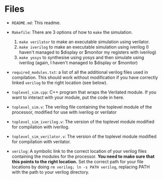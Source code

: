 # Files

- `README.md`: This readme.

- `Makefile`: There are 3 options of how to `make` the simulation.

  1. `make verilator` to make an executable simulation using verilator.
  2. `make iverilog` to make an executable simulation using iverilog (I haven't managed to $display or $monitor my registers with iverilog)
  3. `make yosys` to synthesise using yosys and then simulate using iverilog (again, I haven't managed to $display or $monitor) 

- `required_modules.txt`: a list of all the additional verilog files used in compilation. This should work without modification if you have correctly linked `verilog` to the right location (see below).

- `toplevel_sim.cpp`: C++ program that wraps the Verilated module. If you want to interact with your module, put the code in here.

- `toplevel_sim.v`: The verilog file containing the toplevel module of the processor, modified for use with iverilog or verilator

- `toplevel_sim_iverilog.v`: The version of the toplevel module modified for compilation with iverilog.

- `toplevel_sim_verilator.v`: The version of the toplevel module modified for compilation with verilator.

- `verilog`: A symbolic link to the correct location of your verilog files containing the modules for the processor. **You need to make sure that this points to the right location.** Set the correct path for your file locations by doing `rm verilog; ln -s PATH verilog`, replacing PATH with the path to your verilog directory.
